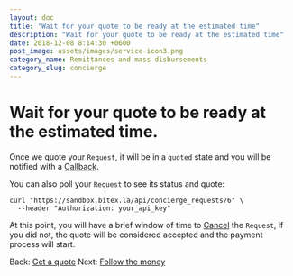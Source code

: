 ```yaml
---
layout: doc
title: "Wait for your quote to be ready at the estimated time"
description: "Wait for your quote to be ready at the estimated time"
date: 2018-12-08 8:14:30 +0600
post_image: assets/images/service-icon3.png
category_name: Remittances and mass disbursements
category_slug: concierge
---
```


# Wait for your quote to be ready at the estimated time.

Once we quote your `Request`, it will be in a `quoted` state and you will be notified with a [Callback](/docs/concierge/callbacks).

You can also poll your `Request` to see its status and quote:

```
curl "https://sandbox.bitex.la/api/concierge_requests/6" \
  --header "Authorization: your_api_key"
```

At this point, you will have a brief window of time to [Cancel](/docs/concierge/cancelling) the `Request`, if you did not, the quote will be considered accepted and the payment process will start.

<div class="footer-nav">
  <span>
    Back:
    <a href="/concierge/get_quote">Get a quote</a>
  </span>
  <span class="forth">
      Next: 
      <a href="/concierge/follow">Follow the money</a>
  </span>
</div>
